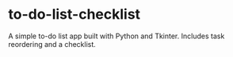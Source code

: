 # to-do-list-checklist
A simple to-do list app built with Python and Tkinter. Includes task reordering and a checklist.
